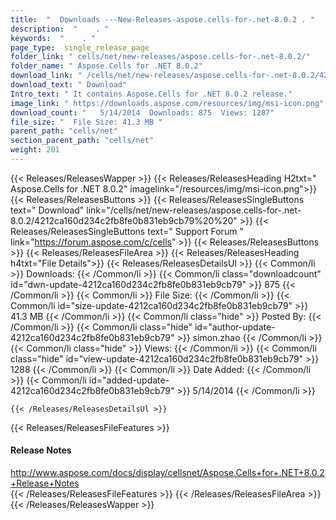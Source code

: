 ```yaml
---
title:  "  Downloads ---New-Releases-aspose.cells-for-.net-8.0.2 . " 
description:  "    . " 
keywords:  "    . " 
page_type:  single_release_page
folder_link: " cells/net/new-releases/aspose.cells-for-.net-8.0.2/"
folder_name: " Aspose.Cells for .NET 8.0.2"
download_link: " /cells/net/new-releases/aspose.cells-for-.net-8.0.2/4212ca160d234c2fb8fe0b831eb9cb79"
download_text: " Download"
Intro_text: " It contains Aspose.Cells for .NET 8.0.2 release."
image_link: " https://downloads.aspose.com/resources/img/msi-icon.png"
download_count: "   5/14/2014  Downloads: 875  Views: 1287"
file_size: "  File Size: 41.3 MB "
parent_path: "cells/net"
section_parent_path: "cells/net"
weight: 201 
---
```


{{< Releases/ReleasesWapper >}}
  {{< Releases/ReleasesHeading H2txt=" Aspose.Cells for .NET 8.0.2" imagelink="/resources/img/msi-icon.png">}}
  {{< Releases/ReleasesButtons >}}
    {{< Releases/ReleasesSingleButtons text=" Download" link="/cells/net/new-releases/aspose.cells-for-.net-8.0.2/4212ca160d234c2fb8fe0b831eb9cb79%20%20" >}}
    {{< Releases/ReleasesSingleButtons text=" Support Forum " link="https://forum.aspose.com/c/cells" >}}
  {{< Releases/ReleasesButtons >}}
  {{< Releases/ReleasesFileArea >}}
    {{< Releases/ReleasesHeading h4txt="File Details">}}
    {{< Releases/ReleasesDetailsUl >}}
            {{< Common/li  >}} Downloads: {{< /Common/li >}} 
      {{< Common/li class="downloadcount" id="dwn-update-4212ca160d234c2fb8fe0b831eb9cb79" >}} 875 {{< /Common/li >}} 
      {{< Common/li  >}} File Size: {{< /Common/li >}} 
      {{< Common/li id="size-update-4212ca160d234c2fb8fe0b831eb9cb79" >}} 41.3 MB {{< /Common/li >}} 
      {{< Common/li  class="hide" >}} Posted By: {{< /Common/li >}} 
      {{< Common/li class="hide" id="author-update-4212ca160d234c2fb8fe0b831eb9cb79" >}} simon.zhao {{< /Common/li >}} 
      {{< Common/li class="hide"  >}} Views: {{< /Common/li >}} 
      {{< Common/li class="hide" id="view-update-4212ca160d234c2fb8fe0b831eb9cb79" >}} 1288 {{< /Common/li >}} 
      {{< Common/li  >}} Date Added: {{< /Common/li >}} 
      {{< Common/li id="added-update-4212ca160d234c2fb8fe0b831eb9cb79" >}} 5/14/2014 {{< /Common/li >}} 

    {{< /Releases/ReleasesDetailsUl >}}

  {{< Releases/ReleasesFileFeatures >}}
      <h4>Release Notes</h4><div><a href="http://www.aspose.com/docs/display/cellsnet/Aspose.Cells+for+.NET+8.0.2+Release+Notes">http://www.aspose.com/docs/display/cellsnet/Aspose.Cells+for+.NET+8.0.2+Release+Notes</a></div>
  {{< /Releases/ReleasesFileFeatures >}}
 {{< /Releases/ReleasesFileArea >}}
{{< /Releases/ReleasesWapper >}}



